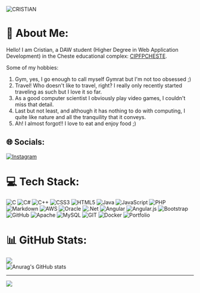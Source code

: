 ![CRISTIAN](https://github.com/CristiaanDev/JS-DAW-2023-practicas-CRISTIAN-IAKAB/assets/118348611/482bd639-cc89-4828-a708-2d8aa5b6e26c)
# 💫 About Me:
Hello! I am Cristian, a DAW student (Higher Degree in Web Application Development)
in the Cheste educational complex: [CIPFPCHESTE](https://www.fpcheste.com/joomla/index.php/es/).

Some of my hobbies:

1. Gym, yes, I go enough to call myself Gymrat but I'm not too obsessed ;)
2. Travel! Who doesn't like to travel, right? I really only recently started traveling as such but I love it so far.
3. As a good computer scientist I obviously play video games, I couldn't miss that detail.
4. Last but not least, and although it has nothing to do with computing, I quite like nature and all the tranquility that it conveys.
5. Ah! I almost forgot!! I love to eat and enjoy food ;)



## 🌐 Socials:
[![Instagram](https://img.shields.io/badge/Instagram-%23E4405F.svg?logo=Instagram&logoColor=white)](https://instagram.com/cristian.cmi)

# 💻 Tech Stack:
![C](https://img.shields.io/badge/c-%2300599C.svg?style=for-the-badge&logo=c&logoColor=white) ![C#](https://img.shields.io/badge/c%23-%23239120.svg?style=for-the-badge&logo=c-sharp&logoColor=white) ![C++](https://img.shields.io/badge/c++-%2300599C.svg?style=for-the-badge&logo=c%2B%2B&logoColor=white) ![CSS3](https://img.shields.io/badge/css3-%231572B6.svg?style=for-the-badge&logo=css3&logoColor=white) ![HTML5](https://img.shields.io/badge/html5-%23E34F26.svg?style=for-the-badge&logo=html5&logoColor=white) ![Java](https://img.shields.io/badge/java-%23ED8B00.svg?style=for-the-badge&logo=java&logoColor=white) ![JavaScript](https://img.shields.io/badge/javascript-%23323330.svg?style=for-the-badge&logo=javascript&logoColor=%23F7DF1E) ![PHP](https://img.shields.io/badge/php-%23777BB4.svg?style=for-the-badge&logo=php&logoColor=white) ![Markdown](https://img.shields.io/badge/markdown-%23000000.svg?style=for-the-badge&logo=markdown&logoColor=white) ![AWS](https://img.shields.io/badge/AWS-%23FF9900.svg?style=for-the-badge&logo=amazon-aws&logoColor=white) ![Oracle](https://img.shields.io/badge/Oracle-F80000?style=for-the-badge&logo=oracle&logoColor=white) ![.Net](https://img.shields.io/badge/.NET-5C2D91?style=for-the-badge&logo=.net&logoColor=white) ![Angular](https://img.shields.io/badge/angular-%23DD0031.svg?style=for-the-badge&logo=angular&logoColor=white) ![Angular.js](https://img.shields.io/badge/angular.js-%23E23237.svg?style=for-the-badge&logo=angularjs&logoColor=white) ![Bootstrap](https://img.shields.io/badge/bootstrap-%23563D7C.svg?style=for-the-badge&logo=bootstrap&logoColor=white) ![GitHub](https://img.shields.io/badge/GitHub-%23121011.svg?style=for-the-badge&logo=github&logoColor=white) ![Apache](https://img.shields.io/badge/apache-%23D42029.svg?style=for-the-badge&logo=apache&logoColor=white) ![MySQL](https://img.shields.io/badge/mysql-%2300f.svg?style=for-the-badge&logo=mysql&logoColor=white) ![GIT](https://img.shields.io/badge/Git-fc6d26?style=for-the-badge&logo=git&logoColor=white) ![Docker](https://img.shields.io/badge/docker-%230db7ed.svg?style=for-the-badge&logo=docker&logoColor=white) ![Portfolio](https://img.shields.io/badge/Portfolio-%23000000.svg?style=for-the-badge&logo=firefox&logoColor=#FF7139)
# 📊 GitHub Stats: <br/>
![](https://github-readme-streak-stats.herokuapp.com/?user=Cristiaan.dev&theme=dark&hide_border=false)<br/>
![Anurag's GitHub stats](https://github-readme-stats.vercel.app/api?username=CristiaanDev&show_icons=true&theme=radical)

---
[![](https://visitcount.itsvg.in/api?id=Cristiaan.dev&icon=0&color=0)](https://visitcount.itsvg.in)
